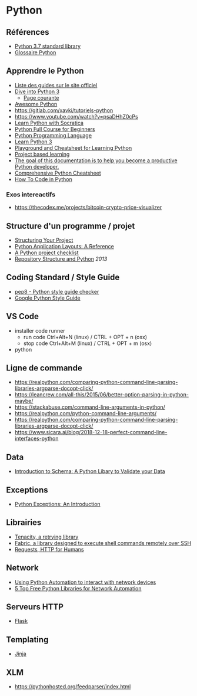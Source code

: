 # Python

## Références

* [Python 3.7 standard library](https://docs.python.org/3.7/library/index.html)
* [Glossaire Python](https://www.docstring.fr/glossaire/)

## Apprendre le Python

* [Liste des guides sur le site officiel](https://wiki.python.org/moin/BeginnersGuide/Programmers)
* [Dive into Python 3](https://diveintopython3.problemsolving.io/)
  * [Page courante](https://diveintopython3.problemsolving.io/native-datatypes.html)
* [Awesome Python](https://github.com/vinta/awesome-python)
* https://gitlab.com/xavki/tutoriels-python
* https://www.youtube.com/watch?v=psaDHhZ0cPs
* [Learn Python with Socratica](https://www.youtube.com/watch?v=bY6m6_IIN94&t=0s&index=1&list=PLi01XoE8jYohWFPpC17Z-wWhPOSuh8Er-)
* [Python Full Course for Beginners](https://dev.to/techparida/python-full-course-for-beginners-free-b4g)
* [Python Programming Language](https://www.geeksforgeeks.org/python-programming-language/)
* [Learn Python 3](https://github.com/jerry-git/learn-python3)
* [Playground and Cheatsheet for Learning Python](https://github.com/trekhleb/learn-python)
* [Project based learning](https://github.com/tuvtran/project-based-learning#python)
* [The goal of this documentation is to help you become a productive Python developer.](https://github.com/charlax/python-education)
* [Comprehensive Python Cheatsheet](https://github.com/gto76/python-cheatsheet)
* [How To Code in Python](https://www.digitalocean.com/community/tutorials/how-to-write-your-first-python-3-program)

### Exos intereactifs

* https://thecodex.me/projects/bitcoin-crypto-price-visualizer

## Structure d'un programme / projet

* [Structuring Your Project](https://docs.python-guide.org/writing/structure/)
* [Python Application Layouts: A Reference](https://realpython.com/python-application-layouts/#command-line-application-layouts)
* [A Python project checklist](http://www.dein.fr/2021-01-28-python-project-checklist.html)
* [Repository Structure and Python](https://kennethreitz.org/essays/2013/01/27/repository-structure-and-python) *2013*

## Coding Standard / Style Guide

* [pep8 - Python style guide checker](https://github.com/treyhunner/pep8)
* [Google Python Style Guide](https://github.com/google/styleguide/blob/gh-pages/pyguide.md)

## VS Code

* installer code runner
  * run code Ctrl+Alt+N (linux) / CTRL + OPT + n (osx)
  * stop code Ctrl+Alt+M (linux) / CTRL + OPT + m (osx)
* python


## Ligne de commande

* https://realpython.com/comparing-python-command-line-parsing-libraries-argparse-docopt-click/
* https://leancrew.com/all-this/2015/06/better-option-parsing-in-python-maybe/
* https://stackabuse.com/command-line-arguments-in-python/
* https://realpython.com/python-command-line-arguments/
* https://realpython.com/comparing-python-command-line-parsing-libraries-argparse-docopt-click/
* https://www.sicara.ai/blog/2018-12-18-perfect-command-line-interfaces-python

## Data

* [Introduction to Schema: A Python Libary to Validate your Data](https://towardsdatascience.com/introduction-to-schema-a-python-libary-to-validate-your-data-c6d99e06d56a)

## Exceptions

* [Python Exceptions: An Introduction](https://realpython.com/python-exceptions/)


## Librairies

* [Tenacity, a retrying library](https://tenacity.readthedocs.io/en/latest/)
* [Fabric, a library designed to execute shell commands remotely over SSH](http://www.fabfile.org/)
* [Requests, HTTP for Humans](https://requests.readthedocs.io/en/master/)

## Network

* [Using Python Automation to interact with network devices](https://hub.packtpub.com/using-python-automation-to-interact-with-network-devices-tutorial/)
* [5 Top Free Python Libraries for Network Automation](https://www.cbtnuggets.com/blog/technology/networking/5-top-free-python-libraries-for-network-automation)

## Serveurs HTTP

* [Flask](https://flask.palletsprojects.com/en/1.1.x/quickstart/)

## Templating

* [Jinja](https://palletsprojects.com/p/jinja/)

## XLM

* https://pythonhosted.org/feedparser/index.html
